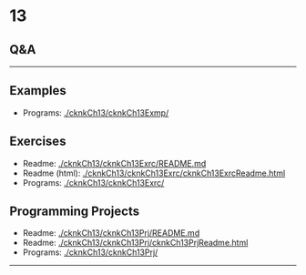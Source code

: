 <html>
<head>
<meta charset="UTF-8">
<meta name="viewport" content="width=device-width, initial-scale=1.0">
<title>C (KNK) - Current Chapter</title>
<link rel="stylesheet" href="./myStyle.css">
</head>
<body>

# 13 

<!-- START: div -->
<div class="theQuote">



</div>
<!-- END: div -->



## Q&A

<!-- START: div -->
<div class="QandA_question">

<span class="ques"></span>

</div>
<!-- END: div -->
<!-- START: div -->
<div class="QandA_answer">

<span class="ans"></span>

</div>
<!-- END: div -->

---


## Examples

- Programs: <span class="unicode_LINK_SYMBOL"></span>[./cknkCh13/cknkCh13Exmp/](./cknkCh13/cknkCh13Exmp/)

## Exercises

- Readme: <span class="unicode_LINK_SYMBOL"></span>[./cknkCh13/cknkCh13Exrc/README.md](./cknkCh13/cknkCh13Exrc/README.md)  
- Readme (html): <span class="unicode_LINK_SYMBOL"></span>[./cknkCh13/cknkCh13Exrc/cknkCh13ExrcReadme.html](./cknkCh13/cknkCh13Exrc/cknkCh13ExrcReadme.html)  
- Programs: <span class="unicode_LINK_SYMBOL"></span>[./cknkCh13/cknkCh13Exrc/](./cknkCh13/cknkCh13Exrc/)  

## Programming Projects

- Readme: <span class="unicode_LINK_SYMBOL"></span>[./cknkCh13/cknkCh13Prj/README.md](./cknkCh13/cknkCh13Prj/README.md)  
- Readme: <span class="unicode_LINK_SYMBOL"></span>[./cknkCh13/cknkCh13Prj/cknkCh13PrjReadme.html](./cknkCh13/cknkCh13Prj/cknkCh13PrjReadme.html)  
- Programs: <span class="unicode_LINK_SYMBOL"></span>[./cknkCh13/cknkCh13Prj/](./cknkCh13/cknkCh13Prj/)  

<hr class="chapterDivider"/>

</body>
</html>